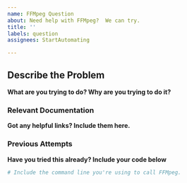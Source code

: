 ```yaml
---
name: FFMpeg Question
about: Need help with FFMpeg?  We can try.
title: ''
labels: question
assignees: StartAutomating

---
```


## Describe the Problem

**What are you trying to do? Why are you trying to do it?**

### Relevant Documentation

**Got any helpful links?  Include them here.**

### Previous Attempts 

**Have you tried this already?  Include your code below**

```PowerShell
# Include the command line you're using to call FFMpeg.
```
